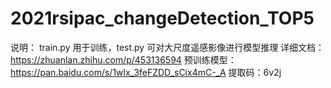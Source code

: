 # 2021rsipac_changeDetection_TOP5
说明： train.py 用于训练，test.py 可对大尺度遥感影像进行模型推理
详细文档：https://zhuanlan.zhihu.com/p/453136594
预训练模型：https://pan.baidu.com/s/1wlx_3feFZDD_sCix4mC-_A
提取码：6v2j

